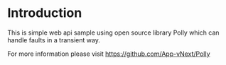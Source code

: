 # Introduction

This is simple web api sample using open source library Polly which can handle faults in a transient way.

For more information please visit https://github.com/App-vNext/Polly

